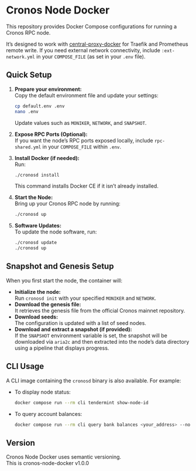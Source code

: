 # Cronos Node Docker

This repository provides Docker Compose configurations for running a Cronos RPC node.

It’s designed to work with [central-proxy-docker](https://github.com/CryptoManufaktur-io/central-proxy-docker) for Traefik and Prometheus remote write. If you need external network connectivity, include `:ext-network.yml` in your `COMPOSE_FILE` (as set in your `.env` file).

## Quick Setup

1. **Prepare your environment:**  
   Copy the default environment file and update your settings:
   ```bash
   cp default.env .env
   nano .env
   ```
   Update values such as `MONIKER`, `NETWORK`, and `SNAPSHOT`.

2. **Expose RPC Ports (Optional):**  
   If you want the node’s RPC ports exposed locally, include `rpc-shared.yml` in your `COMPOSE_FILE` within `.env`.

3. **Install Docker (if needed):**  
   Run:
   ```bash
   ./cronosd install
   ```
   This command installs Docker CE if it isn’t already installed.

4. **Start the Node:**  
   Bring up your Cronos RPC node by running:
   ```bash
   ./cronosd up
   ```

5. **Software Updates:**  
   To update the node software, run:
   ```bash
   ./cronosd update
   ./cronosd up
   ```

## Snapshot and Genesis Setup

When you first start the node, the container will:

- **Initialize the node:**  
  Run `cronosd init` with your specified `MONIKER` and `NETWORK`.
- **Download the genesis file:**  
  It retrieves the genesis file from the official Cronos mainnet repository.
- **Download seeds:**  
  The configuration is updated with a list of seed nodes.
- **Download and extract a snapshot (if provided):**  
  If the `SNAPSHOT` environment variable is set, the snapshot will be downloaded via `aria2c` and then extracted into the node’s data directory using a pipeline that displays progress.

## CLI Usage

A CLI image containing the `cronosd` binary is also available. For example:
- To display node status:
  ```bash
  docker compose run --rm cli tendermint show-node-id
  ```
- To query account balances:
  ```bash
  docker compose run --rm cli query bank balances <your_address> --node http://cronos:26657/
  ```

## Version

Cronos Node Docker uses semantic versioning.  
This is cronos-node-docker v1.0.0

